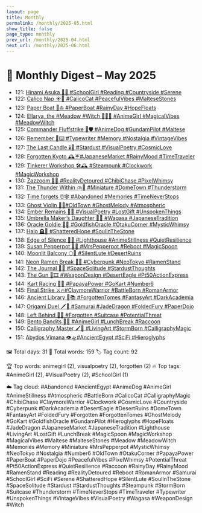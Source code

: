 ```yaml
---
layout: page
title: Monthly
permalink: /monthly/2025-05.html
show_title: false
page_type: monthly
prev_url: /monthly/2025-04.html
next_url: /monthly/2025-06.html
---
```


# 📅 Monthly Digest – May 2025

- 121: [Hinami Asuka 🌳📖 #SchoolGirl #Reading #Countryside #Serene](https://x.com/Trevorion/status/1917924822778028297)
- 122: [Calico Nap ☀️🐾 #CalicoCat  #PeacefulVibes #MalteseStones](https://x.com/Trevorion/status/1918391047996006481)
- 123: [Paper Boat 📰⛵️ #PaperBoat #RainyDay #HopeFloats](https://x.com/Trevorion/status/1918745188995915848)
- 124: [Ellarya, the #Meadow #Witch 🌄🧙‍♀️ #AnimeGirl #MagicalVibes #MeadowWitch](https://x.com/Trevorion/status/1919136739584545258)
- 125: [Commander Fluffstrike 🐾🛡️ #AnimeDog #GundamPilot #Maltese](https://x.com/Trevorion/status/1919441168699474178)
- 126: [Remember 📜⌨️ #Typewriter #Memory #Nostalgia #VintageVibes](https://x.com/Trevorion/status/1919839395097546897)
- 127: [The Last Candle 🕯️🌌 #Stardust #VisualPoetry #CosmicLove](https://x.com/Trevorion/status/1920228487253684398)
- 128: [Forgotten Kyoto 🕰️☔#JapaneseMarket #RainyMood #TimeTraveler](https://x.com/Trevorion/status/1920558226162016723)
- 129: [Tinkerer Workshop 🛠️🕰️ #Steampunk #Clockwork #MagicWorkshop](https://x.com/Trevorion/status/1920920705685753982)
- 130: [Zazzoom 🚀🍭 #RealityDetoured #ChibiChase #PixelWhimsy](https://x.com/Trevorion/status/1921296026188611814)
- 131: [The Thunder Within ⛈️🌃 #Miniature #DomeTown #Thunderstorm](https://x.com/Trevorion/status/1921645856953962634)
- 132: [Time forgets ⏰🕸️ #Abandoned #Memories #TimeNeverStops](https://x.com/Trevorion/status/1921983715904737486)
- 133: [Ghost Violin 👻🎻#OldTown #GhostMelody #Atmospheric](https://x.com/Trevorion/status/1922412452232253935)
- 134: [Ember Remains 🌿🖤 #VisualPoetry #LostGift #UnspokenThings](https://x.com/Trevorion/status/1922613369615311020)
- 135: [Umbrella Maker’s Daughter 🎨🌸 #Wagasa #JapaneseTradition](https://x.com/Trevorion/status/1923095181881962561)
- 136: [Oracle Goldie 🐠🔮 #GoldfishOracle #OtakuCorner #MysticWhimsy](https://x.com/Trevorion/status/1923460008911495293)
- 137: [Halo 🪦🔆 #ShatteredHope #SoulInTheStone](https://x.com/Trevorion/status/1923839326208577756)
- 138: [Edge of Silence 🌊💡 #Lighthouse #AnimeStillness #QuietResilience](https://x.com/Trevorion/status/1924011689294381264)
- 139: [Susan Pepperpot 🥄✨ #MrsPepperpot #Reboot #MagicSpoon](https://x.com/Trevorion/status/1924564481499082896)
- 140: [Moonlit Balcony 🌕🎼 #SilentLute #DesertRuins](https://x.com/Trevorion/status/1924871071246737872)
- 141: [Neon Ramen Break 🍜🌃 #Cyberpunk #NeoTokyo #RamenStand](https://x.com/Trevorion/status/1925221454095725041)
- 142: [The Journal 📓🌌 #SpaceSolitude #StardustThoughts](https://x.com/Trevorion/status/1925594197693784572)
- 143: [The Gun 🔫🎞️ #WeaponDesign #DesertEagle #Pt50ActionExpress](https://x.com/Trevorion/status/1925876122450862301)
- 144: [Kart Racing 🏁🍊 #PapayaPower #GoKart #Number6](https://x.com/Trevorion/status/1926336991605457054)
- 145: [Final Strike ⚔️🔥#ClaymoreWarrior #BattleBorn #RomanArmor](https://x.com/Trevorion/status/1926691772077326775)
- 146: [Ancient Library 📜📚 #ForgottenTomes #FantasyArt #DarkAcademia](https://x.com/Trevorion/status/1927034306867712153)
- 147: [Origami Duel 🗡️🐉 #Samurai #JadeDragon #FoldedFury #PaperDojo](https://x.com/Trevorion/status/1927388131499614383)
- 148: [Left Behind 🧳🚉 #Forgotten #Suitcase #PotentialThreat](https://x.com/Trevorion/status/1927845214414115261)
- 149: [Bento Bandits 🍱🦝 #AnimeGirl #LunchBreak #Raccoon](https://x.com/Trevorion/status/1928135011099631684)
- 150: [Calligraphy Master 🖌️🐯 #LivingArt #StormBorn #CalligraphyMagic](https://x.com/Trevorion/status/1928479326397251801)
- 151: [Abydos Vimana 👁️🛸#AncientEgypt #SciFi #Hieroglyphs](https://x.com/Trevorion/status/1928863983269748769)

🖼️ Total days: 31 📜 Total words: 159 🏷️ Tag count: 92

🏆 Top words: animegirl (2), visualpoetry (2), forgotten (2)
🔥 Top tags: #AnimeGirl (2), #VisualPoetry (2), #SchoolGirl (1)

☁️ Tag cloud: 
#Abandoned #AncientEgypt #AnimeDog #AnimeGirl #AnimeStillness #Atmospheric #BattleBorn #CalicoCat #CalligraphyMagic #ChibiChase #ClaymoreWarrior #Clockwork #CosmicLove #Countryside #Cyberpunk #DarkAcademia #DesertEagle #DesertRuins #DomeTown #FantasyArt #FoldedFury #Forgotten #ForgottenTomes #GhostMelody #GoKart #GoldfishOracle #GundamPilot #Hieroglyphs #HopeFloats #JadeDragon #JapaneseMarket #JapaneseTradition #Lighthouse #LivingArt #LostGift #LunchBreak #MagicSpoon #MagicWorkshop #MagicalVibes #Maltese #MalteseStones #Meadow #MeadowWitch #Memories #Memory #Miniature #MrsPepperpot #MysticWhimsy #NeoTokyo #Nostalgia #Number6 #OldTown #OtakuCorner #PapayaPower #PaperBoat #PaperDojo #PeacefulVibes #PixelWhimsy #PotentialThreat #Pt50ActionExpress #QuietResilience #Raccoon #RainyDay #RainyMood #RamenStand #Reading #RealityDetoured #Reboot #RomanArmor #Samurai #SchoolGirl #SciFi #Serene #ShatteredHope #SilentLute #SoulInTheStone #SpaceSolitude #Stardust #StardustThoughts #Steampunk #StormBorn #Suitcase #Thunderstorm #TimeNeverStops #TimeTraveler #Typewriter #UnspokenThings #VintageVibes #VisualPoetry #Wagasa #WeaponDesign #Witch

